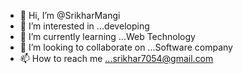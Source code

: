 - 👋 Hi, I’m @SrikharMangi
- 👀 I’m interested in ...developing
- 🌱 I’m currently learning ...Web Technology
- 💞️ I’m looking to collaborate on ...Software company
- 📫 How to reach me ...srikhar7054@gmail.com

<!---
SrikharMangi/SrikharMangi is a ✨ special ✨ repository because its `README.md` (this file) appears on your GitHub profile.
You can click the Preview link to take a look at your changes.
--->
